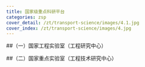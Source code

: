 ```yaml
---
title: 国家级重点科研平台
categories: zsp
cover_detail: /zt/transport-science/images/4.1.jpg
cover_index: /zt/transport-science/images/4.jpg
---
```

##（一）国家工程实验室（工程研究中心）

##（二）国家重点实验室（工程技术研究中心）
